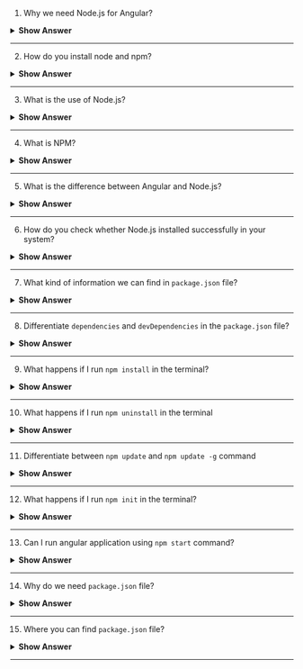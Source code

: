 1. Why we need Node.js for Angular?
<details>
<summary><b>Show Answer</b></summary>
<blockquote>

We use Node.js and npm as tools for building Angular or React apps. Angular is a front-end framework used to create a web application and is written in Typescript. The browser only understands JavaScript code, so we need to compile Typescript (.ts file) to plain JavaScript (.js file). We use Node.js and npm to perform this compilation, then we can deploy them in production.

</blockquote>
</summary>
</details>
  
---

2. How do you install node and npm?
<details>
<summary><b>Show Answer</b></summary>
<blockquote>

Download Node.js from nodejs.org and install it. The npm CLI gets installed with Node.js by default. To check that you have installed npm, run npm -v in a  terminal. npm can install packages in a node_modules folder in angular working directory.

</blockquote>
</summary>
</details>
  
---

3. What is the use of Node.js?
<details>
<summary><b>Show Answer</b></summary>
<blockquote>
  
- Node.js is an open-source, cross-platform run-time environment built on Chrome's V8 JavaScript engine.
- Node.js is used to execute JavaScript code outside of a web browser. It provides a library of various JavaScript modules, which simplifies the development of web applications.
- Global companies like Netflix, Facebook, Walmart Linkedin, Uber, etc., use Node.js for building their applications. 
  
</blockquote>

</details>
  
---

4. What is NPM?

<details>
<summary><b>Show Answer</b></summary>
<blockquote>
 
- NPM stands for Node Package Manager, responsible for managing all the packages and modules for Node.js.

- Node Package Manager provides two main functionalities:
    - Provides online repositories for node.js packages/modules, which are searchable on search.nodejs.org
    - Provides command-line utility to install Node.js packages and also manages Node.js versions and dependencies  
  
</blockquote>

</details>
  
---

5. What is the difference between Angular and Node.js?

<details>
<summary><b>Show Answer</b></summary>
<blockquote>

|                           Angular                           |                                 Node.js                                 |
|:-----------------------------------------------------------:|:-----------------------------------------------------------------------:|
|            It is a frontend development framework           |                     It is a server-side environment                     |
|                 It is written in TypeScript                 |                    It is written in C, C++ languages                    |
| Used for building single-page, client-side web applications | Used for building fast and scalable server-side networking applications |
 
</blockquote>

</details>
  
---

6. How do you check whether Node.js installed successfully in your system?
<details>
<summary><b>Show Answer</b></summary>
<blockquote>

To check the node.js is install, open power shell or command prompt (cmd) and type `node –v`. If the node.js is install properly in your system print something like that v4.4.3.

</blockquote>
</summary>
</details>
  
---
 
7. What kind of information we can find in `package.json` file?
<details>
<summary><b>Show Answer</b></summary>
<blockquote>

 `package.json` file used to store the metadata related to the project such as a project description, the version of the project in a particular distribution, license information, as well as to store the list of dependency packages.

</blockquote>
</summary>
</details>
  
---
 
8. Differentiate `dependencies` and `devDependencies` in the `package.json` file?
<details>
<summary><b>Show Answer</b></summary>
<blockquote>

In package.json, regular `dependencies` are packages that are required for your production-ready site or app to work. Production-ready means the online version of your website or app that the audience experiences.

`devDependencies` are packages used for development purposes, e.g for running tests or transpiling your code.

</blockquote>
</summary>
</details>
  
---
 
9. What happens if I run `npm install` in the terminal?
<details>
<summary><b>Show Answer</b></summary>
<blockquote>

`npm install` command is used for installing JavaScript packages on your local computer.

</blockquote>
</summary>
</details>
  
---
 
10. What happens if I run `npm uninstall` in the terminal
<details>
<summary><b>Show Answer</b></summary>
<blockquote>

`npm uninstall` command is used to remove installed npm packages on your computer.

</blockquote>
</summary>
</details>
  
---
 
11. Differentiate between `npm update` and `npm update -g` command
<details>
<summary><b>Show Answer</b></summary>
<blockquote>

`npm update` command is used to update the node package manager to the latest version.
  
It will also install missing packages.

If the -g flag is specified, this command will update globally installed packages.

If no package name is specified, all packages in the specified location (global or local) will be updated.
  
</blockquote>
</summary>
</details>
  
---
 
12. What happens if I run `npm init` in the terminal?
<details>
<summary><b>Show Answer</b></summary>
<blockquote>

The `npm init` command in the JSON language creates a package.json file for your project’s frontend. 

</blockquote>
</summary>
</details>
  
---
 
13. Can I run angular application using `npm start` command?
<details>
<summary><b>Show Answer</b></summary>
<blockquote>

 Yes, it can run angular application.

</blockquote>
</summary>
</details>
  
---
 
14. Why do we need `package.json` file?

<details>
<summary><b>Show Answer</b></summary>
<blockquote>

`package.json` contains just JSON. The main purpose of this file is to hold various metadata related to the project. The file is used to provide the information to the node package manager (NPM) that allows identifying the project and its dependencies.

</blockquote>
</summary>
</details>
  
---

15. Where you can find `package.json` file?

<details>
<summary><b>Show Answer</b></summary>
<blockquote>

The package.json file is normally present at the root directory of a project folder structure.

</blockquote>
</summary>
</details>
  
---

